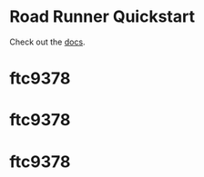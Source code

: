 # Road Runner Quickstart

Check out the [docs](https://rr.brott.dev/docs/v1-0/tuning/).

# ftc9378
# ftc9378
# ftc9378
